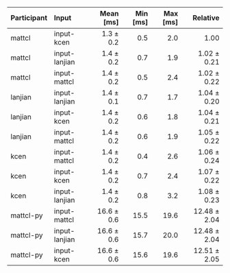 | Participant | Input | Mean [ms] | Min [ms] | Max [ms] | Relative |
|:---|:---|---:|---:|---:|---:|
| mattcl | input-kcen | 1.3 ± 0.2 | 0.5 | 2.0 | 1.00 |
| mattcl | input-lanjian | 1.4 ± 0.2 | 0.7 | 1.9 | 1.02 ± 0.21 |
| mattcl | input-mattcl | 1.4 ± 0.2 | 0.5 | 2.4 | 1.02 ± 0.22 |
| lanjian | input-lanjian | 1.4 ± 0.1 | 0.7 | 1.7 | 1.04 ± 0.20 |
| lanjian | input-kcen | 1.4 ± 0.2 | 0.6 | 1.8 | 1.04 ± 0.21 |
| lanjian | input-mattcl | 1.4 ± 0.2 | 0.6 | 1.9 | 1.05 ± 0.22 |
| kcen | input-mattcl | 1.4 ± 0.2 | 0.4 | 2.6 | 1.06 ± 0.24 |
| kcen | input-kcen | 1.4 ± 0.2 | 0.7 | 2.4 | 1.07 ± 0.22 |
| kcen | input-lanjian | 1.4 ± 0.2 | 0.8 | 3.2 | 1.08 ± 0.23 |
| mattcl-py | input-mattcl | 16.6 ± 0.6 | 15.5 | 19.6 | 12.48 ± 2.04 |
| mattcl-py | input-lanjian | 16.6 ± 0.6 | 15.7 | 20.0 | 12.48 ± 2.04 |
| mattcl-py | input-kcen | 16.6 ± 0.6 | 15.6 | 19.6 | 12.51 ± 2.05 |
